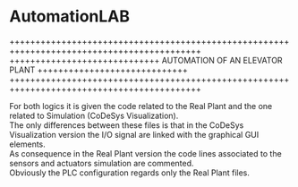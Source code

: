 # AutomationLAB
+++++++++++++++++++++++++++++++++++++++++++++++++++++++++++++++++++++++++++++++++++++++++++
+++++++++++++++++++++++++++++ AUTOMATION OF AN ELEVATOR PLANT +++++++++++++++++++++++++++++ 
+++++++++++++++++++++++++++++++++++++++++++++++++++++++++++++++++++++++++++++++++++++++++++
                                                                                       
For both logics it is given the code related to the Real Plant and the one related to 
Simulation (CoDeSys Visualization).                                                   
The only differences between these files is that in the CoDeSys Visualization version 
the I/O signal are linked with the graphical GUI elements.                            
As consequence in the Real Plant version the code lines associated to the sensors and 
actuators simulation are commented.                                                   
Obviously the PLC configuration regards only the Real Plant files.                    
                                                                                       

